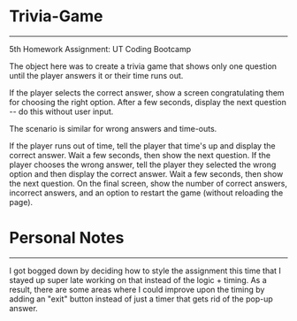 # Trivia-Game
-----------------------------------
5th Homework Assignment: UT Coding Bootcamp

The object here was to create a trivia game that shows only one question until the player answers it or their time runs out.

If the player selects the correct answer, show a screen congratulating them for choosing the right option. After a few seconds, display the next question -- do this without user input.

The scenario is similar for wrong answers and time-outs.

If the player runs out of time, tell the player that time's up and display the correct answer. Wait a few seconds, then show the next question.
If the player chooses the wrong answer, tell the player they selected the wrong option and then display the correct answer. Wait a few seconds, then show the next question.
On the final screen, show the number of correct answers, incorrect answers, and an option to restart the game (without reloading the page).


# Personal Notes
-----------------------------------
I got bogged down by deciding how to style the assignment this time that I stayed up super late working on that instead of the logic + timing. As a result, there are some areas where I could improve upon the timing by adding an "exit" button instead of just a timer that gets rid of the pop-up answer. 